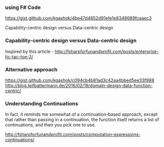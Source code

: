 ### using F# Code 

https://gist.github.com/kgashok/4be47d4852d91efe1e8348689fcaaec3

Capability-centric design versus Data-centric design 

### Capability-centric design versus Data-centric design 

Inspired by this article - http://fsharpforfunandprofit.com/posts/enterprise-tic-tac-toe-2/

### Alternative approach 

https://gist.github.com/kgashok/c094cb4b81ad3c42aa4bbed5ee33f988
http://blog.leifbattermann.de/2016/02/19/domain-design-data-function-centric/

### Understanding Continuations

In fact, it reminds me somewhat of a continuation-based approach, except that rather than passing in a continuation, the function itself returns a list of continuations, and then you pick one to use.

http://fsharpforfunandprofit.com/posts/computation-expressions-continuations/

